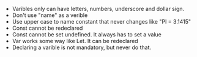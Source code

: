 * Varibles only can have letters, numbers, underscore and dollar sign.
* Don't use "name" as a verible
* Use upper case to name constant that never changes like "PI = 3.1415"
* Const cannot be redeclared
* Const cannot be set undefined. It always has to set a value
* Var works some way like Let. It can be redeclared
* Declaring a varible is not mandatory, but never do that.